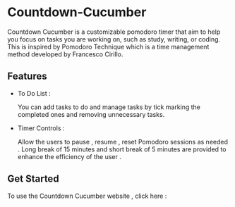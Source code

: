 # Countdown-Cucumber
Countdown Cucumber is a customizable pomodoro timer that aim to help you focus on tasks you are working on, such as study, writing, or coding. This is inspired by Pomodoro Technique which is a time management method developed by Francesco Cirillo.

## Features

* To Do List :

   You can add tasks to do and manage tasks by tick marking the completed ones and removing unnecessary tasks.
  
* Timer Controls :

  Allow the users to  pause , resume , reset Pomodoro sessions  as needed . Long break of 15 minutes and short break of 5 minutes are provided to enhance the efficiency of the  user .

## Get Started 
To use the Countdown Cucumber website , click here :
